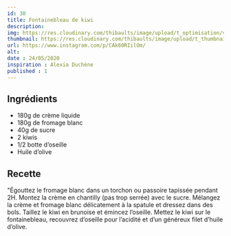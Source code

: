 ```yaml
---
id: 30
title: Fontainebleau de kiwi
description: 
img: https://res.cloudinary.com/thibaults/image/upload/t_optimisation/v1600509084/Recipes/20200524_fontainebleau_kiwi.jpg
thumbnail: https://res.cloudinary.com/thibaults/image/upload/t_thumbnail_josie/v1600509084/Recipes/20200524_fontainebleau_kiwi.jpg
url: https://www.instagram.com/p/CAk60RIilOm/
alt: 
date : 24/05/2020
inspiration : Alexia Duchène
published : 1
---
```


## Ingrédients
 - 180g de crème liquide
 - 180g de fromage blanc
 - 40g de sucre
 - 2 kiwis
 - 1/2 botte d’oseille
 - Huile d’olive

## Recette
"Égouttez le fromage blanc dans un torchon ou passoire tapissée pendant 2H. Montez la crème en chantilly (pas trop serrée) avec le sucre. Mélangez la crème et fromage blanc délicatement à la spatule et dressez dans des bols.
Taillez le kiwi en brunoise et émincez l’oseille. Mettez le kiwi sur le fontainebleau, recouvrez d’oseille pour l’acidité et d’un généreux filet d’huile d’olive.